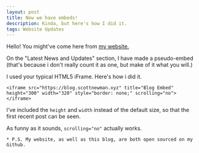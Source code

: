 ```yaml
---
layout: post
title: Now we have embeds!
description: Kinda, but here's how I did it.
tags: Website Updates
---
```


Hello!
You might've come here from [my website.](https://www.scottnewman.xyz)

On the "Latest News and Updates" section, I have made a pseudo-embed (that's because i don't really count it as one, but make of it what you will.)

I used your typical HTML5 iFrame.
Here's how i did it.

``<iframe src="https://blog.scottnewman.xyz" title="Blog Embed" height="300" width="320" style="border: none;" scrolling="no"></iframe>``

I've included the `height` and `width` instead of the default size, so that the first recent post can be seen.

As funny as it sounds, `scrolling="no"` actually works.

`* P.S. My website, as well as this blog, are both open sourced on my Github.`